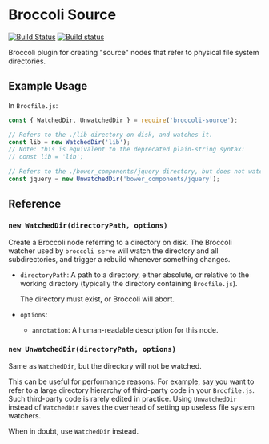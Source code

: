 # Broccoli Source

[![Build Status](https://travis-ci.org/broccolijs/broccoli-source.svg?branch=master)](https://travis-ci.org/broccolijs/broccoli-source)
[![Build status](https://ci.appveyor.com/api/projects/status/rrk8d662xcy9521g?svg=true)](https://ci.appveyor.com/project/joliss/broccoli-source)

Broccoli plugin for creating "source" nodes that refer to physical file system
directories.

## Example Usage

In `Brocfile.js`:

```js
const { WatchedDir, UnwatchedDir } = require('broccoli-source');

// Refers to the ./lib directory on disk, and watches it.
const lib = new WatchedDir('lib');
// Note: this is equivalent to the deprecated plain-string syntax:
// const lib = 'lib';

// Refers to the ./bower_components/jquery directory, but does not watch it.
const jquery = new UnwatchedDir('bower_components/jquery');
```

## Reference

### `new WatchedDir(directoryPath, options)`

Create a Broccoli node referring to a directory on disk. The Broccoli watcher
used by `broccoli serve` will watch the directory and all subdirectories, and
trigger a rebuild whenever something changes.

* `directoryPath`: A path to a directory, either absolute, or relative to the
  working directory (typically the directory containing `Brocfile.js`).

  The directory must exist, or Broccoli will abort.

* `options`:
     * `annotation`: A human-readable description for this node.

### `new UnwatchedDir(directoryPath, options)`

Same as `WatchedDir`, but the directory will not be watched.

This can be useful for performance reasons. For example, say you want to refer
to a large directory hierarchy of third-party code in your `Brocfile.js`. Such
third-party code is rarely edited in practice. Using `UnwatchedDir` instead of
`WatchedDir` saves the overhead of setting up useless file system watchers.

When in doubt, use `WatchedDir` instead.

